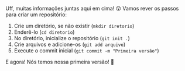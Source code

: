 Uff, muitas informações juntas aqui em cima! :astonished: Vamos rever os passos para criar um repositório: 

1. Crie um diretório, se não existir (`mkdir diretorio`)
2. Enderê-lo (`cd diretorio`)
3. No diretório, inicialize o repositório (`git init .`)
4. Crie arquivos e adicione-os (`git add arquivo`)
5. Execute o commit inicial (`git commit -m "Primeira versão"`)


E agora! Nós temos nossa primeira versão! :tada: 

